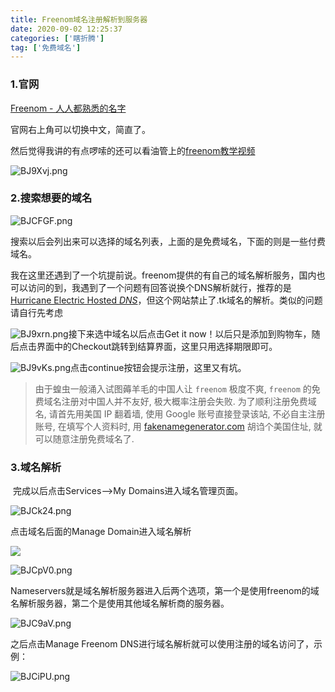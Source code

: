 ```yaml
---
title: Freenom域名注册解析到服务器
date: 2020-09-02 12:25:37
categories: ['瞎折腾']
tag: ['免费域名']
---
```


### **1.官网**

[Freenom - 人人都熟悉的名字](https://www.freenom.com/zh/index.html?lang=zh)

官网右上角可以切换中文，简直了。

然后觉得我讲的有点啰嗦的还可以看油管上的[freenom教学视频](https://www.youtube.com/watch?v=IAZDrtmQeh0)

![BJ9Xvj.png](https://s1.ax1x.com/2020/10/29/BJ9Xvj.png)

### **2.搜索想要的域名**

![BJCFGF.png](https://s1.ax1x.com/2020/10/29/BJCFGF.png)

​	搜索以后会列出来可以选择的域名列表，上面的是免费域名，下面的则是一些付费域名。

​	我在这里还遇到了一个坑提前说。freenom提供的有自己的域名解析服务，国内也可以访问的到，我遇到了一个问题有回答说换个DNS解析就行，推荐的是[Hurricane Electric Hosted *DNS*](https://dns.he.net/)，但这个网站禁止了.tk域名的解析。类似的问题请自行先考虑

![BJ9xrn.png](https://s1.ax1x.com/2020/10/29/BJ9xrn.png)接下来选中域名以后点击Get it now！以后只是添加到购物车，随后点击界面中的Checkout跳转到结算界面，这里只用选择期限即可。

![BJ9vKs.png](https://s1.ax1x.com/2020/10/29/BJ9vKs.png)点击continue按钮会提示注册，这里又有坑。

> 由于蝗虫一般涌入试图薅羊毛的中国人让 `freenom` 极度不爽, `freenom` 的免费域名注册对中国人并不友好, 极大概率注册会失败. 为了顺利注册免费域名, 请首先用美国 IP 翻着墙, 使用 Google 账号直接登录该站, 不必自主注册账号, 在填写个人资料时, 用 [fakenamegenerator.com](https://www.fakenamegenerator.com/) 胡诌个美国住址, 就可以随意注册免费域名了. 



### **3.域名解析**

​	完成以后点击Services-->My Domains进入域名管理页面。

![BJCk24.png](https://s1.ax1x.com/2020/10/29/BJCk24.png)



点击域名后面的Manage Domain进入域名解析



![](https://raw.githubusercontent.com/penginman/PicBed/master/20201029160037.png)

![BJCpV0.png](https://s1.ax1x.com/2020/10/29/BJCpV0.png)



​	Nameservers就是域名解析服务器进入后两个选项，第一个是使用freenom的域名解析服务器，第二个是使用其他域名解析商的服务器。

![BJC9aV.png](https://s1.ax1x.com/2020/10/29/BJC9aV.png)



之后点击Manage Freenom DNS进行域名解析就可以使用注册的域名访问了，示例：

![BJCiPU.png](https://s1.ax1x.com/2020/10/29/BJCiPU.png)